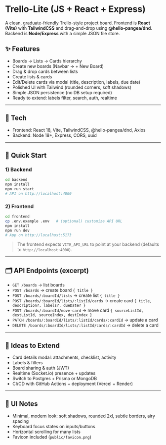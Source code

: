
# Trello-Lite (JS + React + Express)

A clean, graduate-friendly Trello-style project board. Frontend is **React (Vite)** with **TailwindCSS** and drag-and-drop using **@hello-pangea/dnd**. Backend is **Node/Express** with a simple JSON file store.

## ✨ Features
- Boards → Lists → Cards hierarchy
- Create new boards (Navbar → + New Board)
- Drag & drop cards between lists
- Create lists & cards
- Edit/Delete cards via modal (title, description, labels, due date)
- Polished UI with Tailwind (rounded corners, soft shadows)
- Simple JSON persistence (no DB setup required)
- Ready to extend: labels filter, search, auth, realtime

---

## 🧰 Tech
- Frontend: React 18, Vite, TailwindCSS, @hello-pangea/dnd, Axios
- Backend: Node 18+, Express, CORS, uuid

---

## 🚀 Quick Start

### 1) Backend
```bash
cd backend
npm install
npm run start
# API on http://localhost:4000
```

### 2) Frontend
```bash
cd frontend
cp .env.example .env   # (optional) customize API URL
npm install
npm run dev
# App on http://localhost:5173
```

> The frontend expects `VITE_API_URL` to point at your backend (defaults to `http://localhost:4000`).

---

## 🗂 API Endpoints (excerpt)
- `GET /boards` → list boards
- `POST /boards` → create board `{ title }`
- `POST /boards/:boardId/lists` → create list `{ title }`
- `POST /boards/:boardId/lists/:listId/cards` → create card `{ title, description?, labels?, dueDate? }`
- `POST /boards/:boardId/move-card` → move card `{ sourceListId, destListId, sourceIndex, destIndex }`
- `PATCH /boards/:boardId/lists/:listId/cards/:cardId` → update a card
- `DELETE /boards/:boardId/lists/:listId/cards/:cardId` → delete a card

---

## 🧪 Ideas to Extend
- Card details modal: attachments, checklist, activity
- Labels & filters
- Board sharing & auth (JWT)
- Realtime (Socket.io) presence + updates
- Switch to Postgres + Prisma or MongoDB
- CI/CD with GitHub Actions + deployment (Vercel + Render)

---

## 📸 UI Notes
- Minimal, modern look: soft shadows, rounded 2xl, subtle borders, airy spacing
- Keyboard focus states on inputs/buttons
- Horizontal scrolling for many lists
- Favicon included (`public/favicon.png`)
